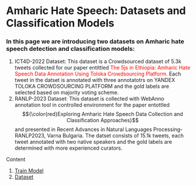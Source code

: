# Amharic Hate Speech: Datasets and Classification Models
### In this page we are introducing two datasets on Amharic hate speech detection and classification models:
1. ICT4D-2022 Dataset: This dataset is a Crowdsourced dataset of 5.3k tweets collected for our paper entittled <span style="color:red">The 5js in Ethiopia: Amharic Hate Speech Data Annotation Using Toloka Crowdsourcing Platform.</span> Each tweet in the datset is annotated with three annotatotrs on YANDEX TOLOKA CROWDSOURCING PLATFORM and the gold labels are selected based on majority voting scheme.
2. RANLP-2023 Dataset: This dataset is collected with WebAnno annotation tool in controlled environment for the paper entottled $${\color{red}Exploring Amharic Hate Speech Data Collection and Classification Approaches}$$ and presented in Recent Advances in Natural Languages Processing-RANLP2023, Varna Bulgaria. The datset consists of 15.1k tweets, each tweet annotated with two native speakers and the gold labels are determined with more experienced curators. 

Content
1. [Train Model](/code/README.md)
2. [Dataset]()
